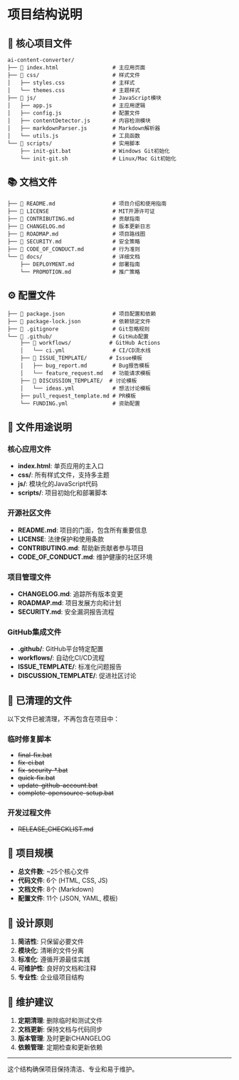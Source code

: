 # 项目结构说明

## 📁 核心项目文件

```
ai-content-converter/
├── 📄 index.html                 # 主应用页面
├── 📁 css/                       # 样式文件
│   ├── styles.css               # 主样式
│   └── themes.css               # 主题样式
├── 📁 js/                        # JavaScript模块
│   ├── app.js                   # 主应用逻辑
│   ├── config.js                # 配置文件
│   ├── contentDetector.js       # 内容检测模块
│   ├── markdownParser.js        # Markdown解析器
│   └── utils.js                 # 工具函数
└── 📁 scripts/                   # 实用脚本
    ├── init-git.bat             # Windows Git初始化
    └── init-git.sh              # Linux/Mac Git初始化
```

## 📚 文档文件

```
├── 📄 README.md                  # 项目介绍和使用指南
├── 📄 LICENSE                    # MIT开源许可证
├── 📄 CONTRIBUTING.md            # 贡献指南
├── 📄 CHANGELOG.md               # 版本更新日志
├── 📄 ROADMAP.md                 # 项目路线图
├── 📄 SECURITY.md                # 安全策略
├── 📄 CODE_OF_CONDUCT.md         # 行为准则
└── 📁 docs/                      # 详细文档
    ├── DEPLOYMENT.md            # 部署指南
    └── PROMOTION.md             # 推广策略
```

## ⚙️ 配置文件

```
├── 📄 package.json               # 项目配置和依赖
├── 📄 package-lock.json          # 依赖锁定文件
├── 📄 .gitignore                 # Git忽略规则
└── 📁 .github/                   # GitHub配置
    ├── 📁 workflows/            # GitHub Actions
    │   └── ci.yml               # CI/CD流水线
    ├── 📁 ISSUE_TEMPLATE/       # Issue模板
    │   ├── bug_report.md        # Bug报告模板
    │   └── feature_request.md   # 功能请求模板
    ├── 📁 DISCUSSION_TEMPLATE/  # 讨论模板
    │   └── ideas.yml            # 想法讨论模板
    ├── pull_request_template.md # PR模板
    └── FUNDING.yml              # 资助配置
```

## 🎯 文件用途说明

### 核心应用文件
- **index.html**: 单页应用的主入口
- **css/**: 所有样式文件，支持多主题
- **js/**: 模块化的JavaScript代码
- **scripts/**: 项目初始化和部署脚本

### 开源社区文件
- **README.md**: 项目的门面，包含所有重要信息
- **LICENSE**: 法律保护和使用条款
- **CONTRIBUTING.md**: 帮助新贡献者参与项目
- **CODE_OF_CONDUCT.md**: 维护健康的社区环境

### 项目管理文件
- **CHANGELOG.md**: 追踪所有版本变更
- **ROADMAP.md**: 项目发展方向和计划
- **SECURITY.md**: 安全漏洞报告流程

### GitHub集成文件
- **.github/**: GitHub平台特定配置
- **workflows/**: 自动化CI/CD流程
- **ISSUE_TEMPLATE/**: 标准化问题报告
- **DISCUSSION_TEMPLATE/**: 促进社区讨论

## 🧹 已清理的文件

以下文件已被清理，不再包含在项目中：

### 临时修复脚本
- ~~final-fix.bat~~
- ~~fix-ci.bat~~
- ~~fix-security-*.bat~~
- ~~quick-fix.bat~~
- ~~update-github-account.bat~~
- ~~complete-opensource-setup.bat~~

### 开发过程文件
- ~~RELEASE_CHECKLIST.md~~

## 📏 项目规模

- **总文件数**: ~25个核心文件
- **代码文件**: 6个 (HTML, CSS, JS)
- **文档文件**: 8个 (Markdown)
- **配置文件**: 11个 (JSON, YAML, 模板)

## 🎨 设计原则

1. **简洁性**: 只保留必要文件
2. **模块化**: 清晰的文件分离
3. **标准化**: 遵循开源最佳实践
4. **可维护性**: 良好的文档和注释
5. **专业性**: 企业级项目结构

## 🔄 维护建议

1. **定期清理**: 删除临时和测试文件
2. **文档更新**: 保持文档与代码同步
3. **版本管理**: 及时更新CHANGELOG
4. **依赖管理**: 定期检查和更新依赖

---

这个结构确保项目保持清洁、专业和易于维护。
